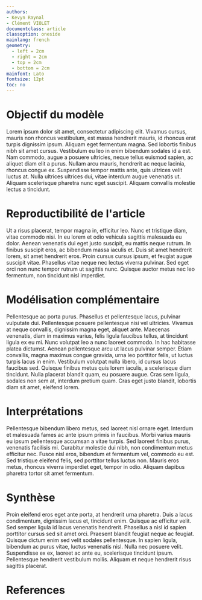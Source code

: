 ```yaml
---
authors:
- Kevyn Raynal
- Clément VIOLET
documentclass: article
classoption: oneside
mainlang: french
geometry:
  - left = 2cm
  - right = 2cm
  - top = 2cm
  - bottom = 2cm
mainfont: Lato
fontsize: 12pt
toc: no
---
```


# Objectif du modèle

Lorem ipsum dolor sit amet, consectetur adipiscing elit. Vivamus cursus, mauris non rhoncus vestibulum, est massa hendrerit mauris, id rhoncus erat turpis dignissim ipsum. Aliquam eget fermentum magna. Sed lobortis finibus nibh sit amet cursus. Vestibulum eu leo in enim bibendum sodales id a est. Nam commodo, augue a posuere ultricies, neque tellus euismod sapien, ac aliquet diam elit a purus. Nullam arcu mauris, hendrerit ac neque lacinia, rhoncus congue ex. Suspendisse tempor mattis ante, quis ultrices velit luctus at. Nulla ultrices ultrices dui, vitae interdum augue venenatis ut. Aliquam scelerisque pharetra nunc eget suscipit. Aliquam convallis molestie lectus a tincidunt.

# Reproductibilité de l'article

Ut a risus placerat, tempor magna in, efficitur leo. Nunc et tristique diam, vitae commodo nisi. In eu lorem et odio vehicula sagittis malesuada eu dolor. Aenean venenatis dui eget justo suscipit, eu mattis neque rutrum. In finibus suscipit eros, ac bibendum massa iaculis et. Duis sit amet hendrerit lorem, sit amet hendrerit eros. Proin cursus cursus ipsum, et feugiat augue suscipit vitae. Phasellus vitae neque nec lectus viverra pulvinar. Sed eget orci non nunc tempor rutrum ut sagittis nunc. Quisque auctor metus nec leo fermentum, non tincidunt nisl imperdiet.

# Modélisation complémentaire

Pellentesque ac porta purus. Phasellus et pellentesque lacus, pulvinar vulputate dui. Pellentesque posuere pellentesque nisi vel ultricies. Vivamus at neque convallis, dignissim magna eget, aliquet ante. Maecenas venenatis, diam in maximus varius, felis ligula faucibus tellus, at tincidunt ligula ex eu mi. Nunc volutpat leo a nunc laoreet commodo. In hac habitasse platea dictumst. Aenean pellentesque arcu ut lacus pulvinar semper. Etiam convallis, magna maximus congue gravida, urna leo porttitor felis, ut luctus turpis lacus in enim. Vestibulum volutpat nulla libero, id cursus lacus faucibus sed. Quisque finibus metus quis lorem iaculis, a scelerisque diam tincidunt. Nulla placerat blandit quam, eu posuere augue. Cras sem ligula, sodales non sem at, interdum pretium quam. Cras eget justo blandit, lobortis diam sit amet, eleifend lorem.

# Interprétations

Pellentesque bibendum libero metus, sed laoreet nisl ornare eget. Interdum et malesuada fames ac ante ipsum primis in faucibus. Morbi varius mauris eu ipsum pellentesque accumsan a vitae turpis. Sed laoreet finibus purus, venenatis facilisis mi. Curabitur molestie dui nibh, non condimentum metus efficitur nec. Fusce nisl eros, bibendum et fermentum vel, commodo eu est. Sed tristique eleifend felis, sed porttitor tellus luctus non. Mauris eros metus, rhoncus viverra imperdiet eget, tempor in odio. Aliquam dapibus pharetra tortor sit amet fermentum.

# Synthèse

Proin eleifend eros eget ante porta, at hendrerit urna pharetra. Duis a lacus condimentum, dignissim lacus et, tincidunt enim. Quisque ac efficitur velit. Sed semper ligula id lacus venenatis hendrerit. Phasellus a nisl id sapien porttitor cursus sed sit amet orci. Praesent blandit feugiat neque ac feugiat. Quisque dictum enim sed velit sodales pellentesque. In sapien ligula, bibendum ac purus vitae, luctus venenatis nisl. Nulla nec posuere velit. Suspendisse ex ex, laoreet ac ante eu, scelerisque tincidunt ipsum. Pellentesque hendrerit vestibulum mollis. Aliquam et neque hendrerit risus sagittis placerat.

# References
